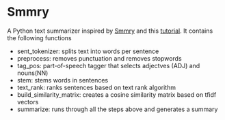 # Smmry
A Python text summarizer inspired by [Smmry](https://smmry.com) and this [tutorial](https://nlpforhackers.io/textrank-text-summarization/). It contains the following functions
- sent_tokenizer: splits text into words per sentence
- preprocess: removes punctuation and removes stopwords
- tag_pos: part-of-speech tagger that selects adjectves (ADJ) and nouns(NN)
- stem: stems words in sentences
- text_rank: ranks sentences based on text rank algorithm
- build_similarity_matrix: creates a cosine similarity matrix based on tfidf vectors
- summarize: runs through all the steps above and generates a summary
